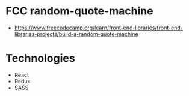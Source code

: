 # FCC random-quote-machine
- https://www.freecodecamp.org/learn/front-end-libraries/front-end-libraries-projects/build-a-random-quote-machine

# Technologies
- React
- Redux
- SASS

